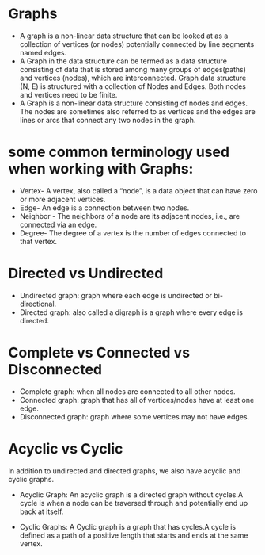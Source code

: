 # Graphs

* A graph is a non-linear data structure that can be looked at as a collection of vertices (or nodes) potentially connected by line segments named edges.
* A Graph in the data structure can be termed as a data structure consisting of data that is stored among many groups of edges(paths) and vertices (nodes), which are interconnected. Graph data structure (N, E) is structured with a collection of Nodes and Edges. Both nodes and vertices need to be finite.
* A Graph is a non-linear data structure consisting of nodes and edges. The nodes are sometimes also referred to as vertices and the edges are lines or arcs that connect any two nodes in the graph.
# some common terminology used when working with Graphs:
* Vertex- A vertex, also called a “node”, is a data object that can have zero or more adjacent vertices.
* Edge- An edge is a connection between two nodes.
* Neighbor - The neighbors of a node are its adjacent nodes, i.e., are connected via an edge.
* Degree- The degree of a vertex is the number of edges connected to that vertex.


# Directed vs Undirected
* Undirected graph: graph where each edge is undirected or bi-directional.
* Directed graph: also called a digraph is a graph where every edge is directed.
# Complete vs Connected vs Disconnected
* Complete graph: when all nodes are connected to all other nodes.
* Connected graph: graph that has all of vertices/nodes have at least one edge.
* Disconnected graph: graph where some vertices may not have edges.


# Acyclic vs Cyclic

In addition to undirected and directed graphs, we also have acyclic and cyclic graphs.

* Acyclic Graph: An acyclic graph is a directed graph without cycles.A cycle is when a node can be traversed through and potentially end up back at itself.

* Cyclic Graphs: A Cyclic graph is a graph that has cycles.A cycle is defined as a path of a positive length that starts and ends at the same vertex.












